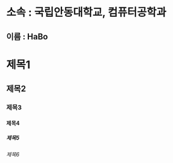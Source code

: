 소속 : 국립안동대학교, 컴퓨터공학과 
=======================

이름 : HaBo
-------------

# 제목1
## 제목2
### 제목3
#### 제목4
##### 제목5
###### 제목6
